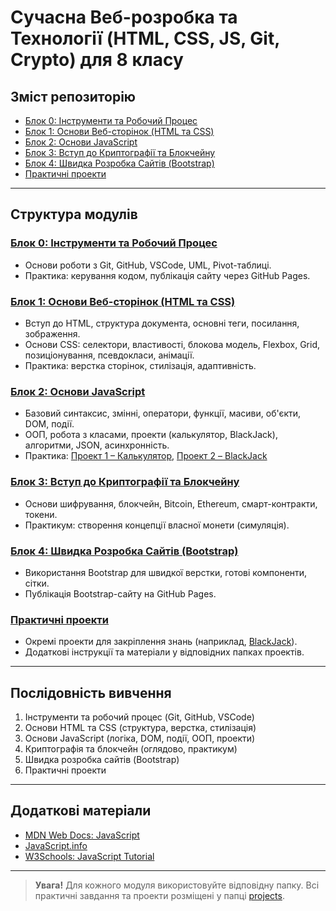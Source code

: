 # Сучасна Веб-розробка та Технології (HTML, CSS, JS, Git, Crypto) для 8 класу

## Зміст репозиторію

- [Блок 0: Інструменти та Робочий Процес](./tools_and_workflow)
- [Блок 1: Основи Веб-сторінок (HTML та CSS)](./html_css_block)
- [Блок 2: Основи JavaScript](./javascript)
- [Блок 3: Вступ до Криптографії та Блокчейну](./cryptography_and_blockchain)
- [Блок 4: Швидка Розробка Сайтів (Bootstrap)](./rapid_website_development)
- [Практичні проекти](./projects)

---

## Структура модулів

### [Блок 0: Інструменти та Робочий Процес](./tools_and_workflow)
- Основи роботи з Git, GitHub, VSCode, UML, Pivot-таблиці.
- Практика: керування кодом, публікація сайту через GitHub Pages.

### [Блок 1: Основи Веб-сторінок (HTML та CSS)](./html_css_block)
- Вступ до HTML, структура документа, основні теги, посилання, зображення.
- Основи CSS: селектори, властивості, блокова модель, Flexbox, Grid, позиціонування, псевдокласи, анімації.
- Практика: верстка сторінок, стилізація, адаптивність.

### [Блок 2: Основи JavaScript](./javascript)
- Базовий синтаксис, змінні, оператори, функції, масиви, об'єкти, DOM, події.
- ООП, робота з класами, проекти (калькулятор, BlackJack), алгоритми, JSON, асинхронність.
- Практика: [Проект 1 – Калькулятор](./javascript/lesson3-Functions-Arguments-Parameters-Scope-Return), [Проект 2 – BlackJack](./projects/black-jack)

### [Блок 3: Вступ до Криптографії та Блокчейну](./cryptography_and_blockchain)
- Основи шифрування, блокчейн, Bitcoin, Ethereum, смарт-контракти, токени.
- Практикум: створення концепції власної монети (симуляція).

### [Блок 4: Швидка Розробка Сайтів (Bootstrap)](./rapid_website_development)
- Використання Bootstrap для швидкої верстки, готові компоненти, сітки.
- Публікація Bootstrap-сайту на GitHub Pages.

### [Практичні проекти](./projects)
- Окремі проекти для закріплення знань (наприклад, [BlackJack](./projects/black-jack)).
- Додаткові інструкції та матеріали у відповідних папках проектів.

---

## Послідовність вивчення

1. Інструменти та робочий процес (Git, GitHub, VSCode)
2. Основи HTML та CSS (структура, верстка, стилізація)
3. Основи JavaScript (логіка, DOM, події, ООП, проекти)
4. Криптографія та блокчейн (оглядово, практикум)
5. Швидка розробка сайтів (Bootstrap)
6. Практичні проекти

---

## Додаткові матеріали

- [MDN Web Docs: JavaScript](https://developer.mozilla.org/en-US/docs/Web/JavaScript)
- [JavaScript.info](https://javascript.info/)
- [W3Schools: JavaScript Tutorial](https://www.w3schools.com/js/)

---

> **Увага!**
> Для кожного модуля використовуйте відповідну папку. Всі практичні завдання та проекти розміщені у папці [projects](./projects).
